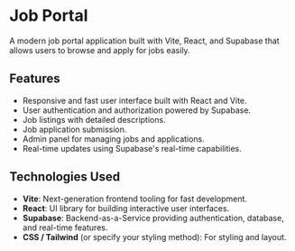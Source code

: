 # Job Portal

A modern job portal application built with Vite, React, and Supabase that allows users to browse and apply for jobs easily.

## Features

- Responsive and fast user interface built with React and Vite.
- User authentication and authorization powered by Supabase.
- Job listings with detailed descriptions.
- Job application submission.
- Admin panel for managing jobs and applications.
- Real-time updates using Supabase's real-time capabilities.

## Technologies Used

- **Vite**: Next-generation frontend tooling for fast development.
- **React**: UI library for building interactive user interfaces.
- **Supabase**: Backend-as-a-Service providing authentication, database, and real-time features.
- **CSS / Tailwind** (or specify your styling method): For styling and layout.



